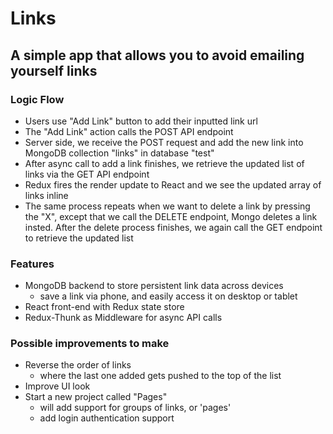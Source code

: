 
# Links
## A simple app that allows you to avoid emailing yourself links

### Logic Flow
- Users use "Add Link" button to add their inputted link url
- The "Add Link" action calls the POST API endpoint
- Server side, we receive the POST request and add the new link into MongoDB collection "links" in database "test"
- After async call to add a link finishes, we retrieve the updated list of links via the GET API endpoint
- Redux fires the render update to React and we see the updated array of links inline
- The same process repeats when we want to delete a link by pressing the "X", except that we call the DELETE endpoint, Mongo deletes a link insted. After the delete process finishes, we again call the GET endpoint to retrieve the updated list


### Features
- MongoDB backend to store persistent link data across devices
  + save a link via phone, and easily access it on desktop or tablet
- React front-end with Redux state store
- Redux-Thunk as Middleware for async API calls


### Possible improvements to make
- Reverse the order of links
  + where the last one added gets pushed to the top of the list
- Improve UI look
- Start a new project called "Pages"
  + will add support for groups of links, or 'pages'
  + add login authentication support
